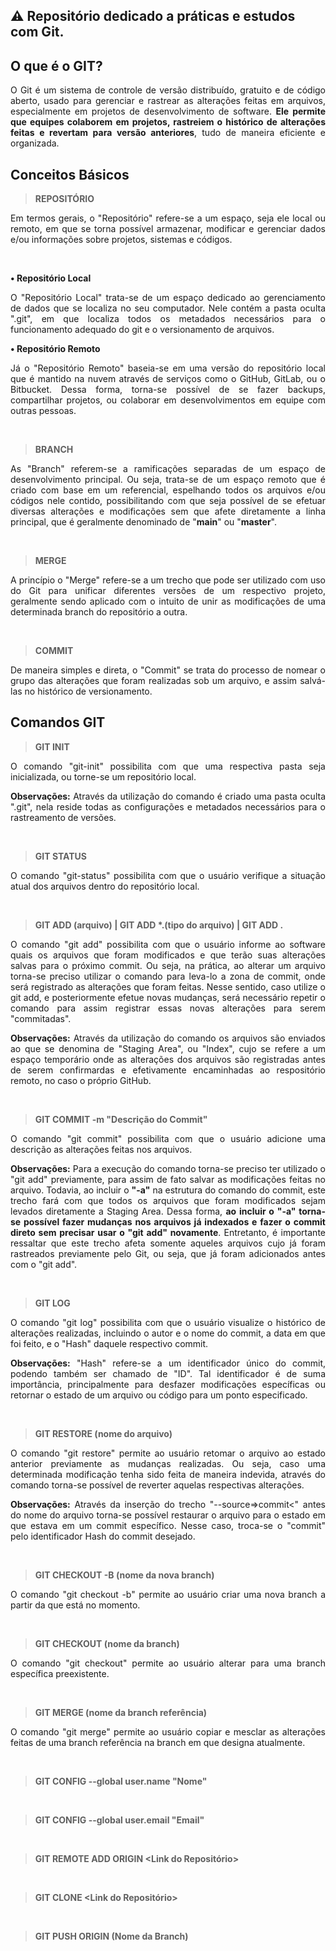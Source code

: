 ## ⚠ Repositório dedicado a práticas e estudos com Git.

## O que é o GIT?

<p align="justify">
    O Git é um sistema de controle de versão distribuído, gratuito e de código aberto, usado para gerenciar e rastrear as alterações feitas em arquivos, especialmente em projetos de desenvolvimento de software. <b>Ele permite que equipes colaborem em projetos, rastreiem o histórico de alterações feitas e revertam para versão anteriores</b>, tudo de maneira eficiente e organizada.
</p>

## Conceitos Básicos

> **REPOSITÓRIO**

<p align="justify">
    Em termos gerais, o "Repositório" refere-se a um espaço, seja ele local ou remoto, em que se torna possível armazenar, modificar e gerenciar dados e/ou informações sobre projetos, sistemas e códigos.
</p>

<br>

**• Repositório Local**

<p align=justify>
    O "Repositório Local" trata-se de um espaço dedicado ao gerenciamento de dados que se localiza no seu computador. Nele contém a pasta oculta ".git", em que localiza todos os metadados necessários para o funcionamento adequado do git e o versionamento de arquivos.
</p>

**• Repositório Remoto**

<p align=justify>
    Já o "Repositório Remoto" baseia-se em uma versão do repositório local que é mantido na nuvem através de serviços como o GitHub, GitLab, ou o Bitbucket. Dessa forma, torna-se possível de se fazer backups, compartilhar projetos, ou colaborar em desenvolvimentos em equipe com outras pessoas.
</p>

<br>

> **BRANCH**

<p align="justify">
    As "Branch" referem-se a ramificações separadas de um espaço de desenvolvimento principal. Ou seja, trata-se de um espaço remoto que é criado com base em um referencial, espelhando todos os arquivos e/ou códigos nele contido, possibilitando com que seja possível de se efetuar diversas alterações e modificações sem que afete diretamente a linha principal, que é geralmente denominado de "<b>main</b>" ou "<b>master</b>".
</p>

<br>

> **MERGE**

<p align="justify">
    A princípio o "Merge" refere-se a um trecho que pode ser utilizado com uso do Git para unificar diferentes versões de um respectivo projeto, geralmente sendo aplicado com o intuito de unir as modificações de uma determinada branch do repositório a outra.
</p>

<br>

> **COMMIT**

<p align="justify">
    De maneira simples e direta, o "Commit" se trata do processo de nomear o grupo das alterações que foram realizadas sob um arquivo, e assim salvá-las no histórico de versionamento.
</p>

## Comandos GIT

> **GIT INIT**

<p align="justify">
    O comando "git-init" possibilita com que uma respectiva pasta seja inicializada, ou torne-se um repositório local.
</p>

<p align="justify">
    <b>Observações:</b> Através da utilização do comando é criado uma pasta oculta ".git", nela reside todas as configurações e metadados necessários para o rastreamento de versões.
</p>

<br>

> **GIT STATUS**

<p align="justify">
    O comando "git-status" possibilita com que o usuário verifique a situação atual dos arquivos dentro do repositório local.
</p>

<br>

> <b>GIT ADD (arquivo) | GIT ADD *.(tipo do arquivo) | GIT ADD .</b>

<p align="justify">
    O comando "git add" possibilita com que o usuário informe ao software quais os arquivos que foram modificados e que terão suas alterações salvas para o próximo commit. Ou seja, na prática, ao alterar um arquivo torna-se preciso utilizar o comando para leva-lo a zona de commit, onde será registrado as alterações que foram feitas. Nesse sentido, caso utilize o git add, e posteriormente efetue novas mudanças, será necessário repetir o comando para assim registrar essas novas alterações para serem "commitadas". 
</p>

<p align="justify">
    <b>Observações:</b> Através da utilização do comando os arquivos são enviados ao que se denomina de "Staging Area", ou "Index", cujo se refere a um espaço temporário onde as alterações dos arquivos são registradas antes de serem confirmardas e efetivamente encaminhadas ao respositório remoto, no caso o próprio GitHub.
</p>

<br>

> **GIT COMMIT -m "Descrição do Commit"**

<p align="justify">
    O comando "git commit" possibilita com que o usuário adicione uma descrição as alterações feitas nos arquivos.
</p>

<p align="justify">
    <b>Observações:</b> Para a execução do comando torna-se preciso ter utilizado o "git add" previamente, para assim de fato salvar as modificações feitas no arquivo. Todavia, ao incluir o <b>"-a"</b> na estrutura do comando do commit, este trecho fará com que todos os arquivos que foram modificados sejam levados diretamente a Staging Area. Dessa forma, <b>ao incluir o "-a" torna-se possível fazer mudanças nos arquivos já indexados e fazer o commit direto sem precisar usar o "git add" novamente</b>. Entretanto, é importante ressaltar que este trecho afeta somente aqueles arquivos cujo já foram rastreados previamente pelo Git, ou seja, que já foram adicionados antes com o "git add".
</p>

<br>

> **GIT LOG**

<p align="justify">
    O comando "git log" possibilita com que o usuário visualize o histórico de alterações realizadas, incluindo o autor e o nome do commit, a data em que foi feito, e o "Hash" daquele respectivo commit.
</p>

<p align="justify">
    <b>Observações:</b> "Hash" refere-se a um identificador único do commit, podendo também ser chamado de "ID". Tal identificador é de suma importância, principalmente para desfazer modificações específicas ou retornar o estado de um arquivo ou código para um ponto especificado.
</p>

<br>

> **GIT RESTORE (nome do arquivo)**

<p align="justify">
    O comando "git restore" permite ao usuário retomar o arquivo ao estado anterior previamente as mudanças realizadas. Ou seja, caso uma determinada modificação tenha sido feita de maneira indevida, através do comando torna-se possível de reverter aquelas respectivas alterações. 
</p>

<p align="justify">
    <b>Observações:</b> Através da inserção do trecho "--source=&gt;commit&lt;" antes do nome do arquivo torna-se possível restaurar o arquivo para o estado em que estava em um commit específico. Nesse caso, troca-se o "commit" pelo identificador Hash do commit desejado.
</p>

<br>

> **GIT CHECKOUT -B (nome da nova branch)**

<p align="justify">
    O comando "git checkout -b" permite ao usuário criar uma nova branch a partir da que está no momento.
</p>

<br>

> **GIT CHECKOUT (nome da branch)**

<p align="justify">
    O comando "git checkout" permite ao usuário alterar para uma branch específica preexistente.
</p>

<br>

> **GIT MERGE (nome da branch referência)**

<p align="justify">
    O comando "git merge" permite ao usuário copiar e mesclar as alterações feitas de uma branch referência na branch em que designa atualmente.
</p>

<br>

> **GIT CONFIG --global user.name "Nome"**

<p align="justify">

</p>

<br>

> **GIT CONFIG --global user.email "Email"**

<p align="justify">

</p>

<br>

> **GIT REMOTE ADD ORIGIN <Link do Repositório>**

<p align="justify">

</p>

<br>

> **GIT CLONE <Link do Repositório>**

<p align="justify">

</p>

<br>

> **GIT PUSH ORIGIN (Nome da Branch)**

<p align="justify">

</p>

<br>